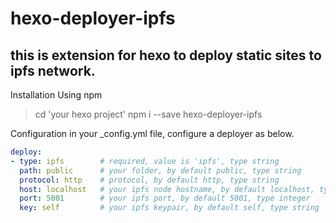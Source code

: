 # hexo-deployer-ipfs
## this is extension for hexo to deploy static sites to ipfs network.

Installation
Using npm
> cd 'your hexo project'
> npm i --save hexo-deployer-ipfs

Configuration
in your _config.yml file, configure a deployer as below.

```yaml
deploy:
- type: ipfs        # required, value is 'ipfs', type string
  path: public      # your folder, by default public, type string
  protocol: http    # protocol, by default http, type string
  host: localhost   # your ipfs node hostname, by default localhost, type string
  port: 5001        # your ipfs port, by default 5001, type integer
  key: self         # your ipfs keypair, by default self, type string
```